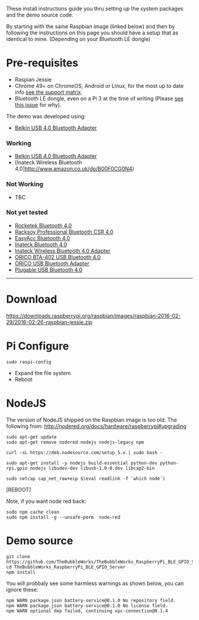 These install instructions guide you thru setting up the system packages and the demo source code.

By starting with the same Raspbian image (linked below) and then by following the instructions on this page you should have a setup that as identical to mine. (Depending on your Bluetooth LE dongle)



# Pre-requisites

* Raspian Jessie 
* Chrome 49+ on ChromeOS, Android or Linux, for the most up to date info  [see the support matrix](https://github.com/WebBluetoothCG/web-bluetooth/blob/gh-pages/implementation-status.md).
* Bluetooth LE dongle, even on a Pi 3 at the time of writing (Please [see this issue](https://github.com/sandeepmistry/bleno/issues/180) for why).
  

The demo was developed using:

* [Belkin USB 4.0 Bluetooth Adapter](http://www.amazon.co.uk/gp/product/B009IQB3US)


### Working

* [Belkin USB 4.0 Bluetooth Adapter](http://www.amazon.co.uk/gp/product/B009IQB3US)
* [Inateck Wireless Bluetooth 4.0]http://www.amazon.co.uk/dp/B00F0CG0N4)

### Not Working

* TBC

### Not yet tested

* [Rocketek Bluetooth 4.0 ](http://www.amazon.co.uk/gp/product/B00H8O8CMO?psc=1&redirect=true&ref_=oh_aui_search_detailpage)
* [Racksoy Professional Bluetooth CSR 4.0 ](http://www.amazon.co.uk/gp/product/B00KNPTHS8?psc=1&redirect=true&ref_=oh_aui_search_detailpage)
* [EasyAcc Bluetooth 4.0 ](http://www.amazon.co.uk/gp/product/B00VHUM06Y?psc=1&redirect=true&ref_=oh_aui_search_detailpage)
* [Inateck Bluetooth 4.0 ](http://www.amazon.co.uk/gp/product/B00MTBZY4A?psc=1&redirect=true&ref_=oh_aui_search_detailpage)
* [Inateck Wireless Bluetooth 4.0 Adapter](http://www.amazon.co.uk/gp/product/B00F0CG0N4?psc=1&redirect=true&ref_=oh_aui_search_detailpage)
* [ORICO BTA-402 USB Bluetooth 4.0](http://www.amazon.co.uk/gp/product/B00K5TJP02?psc=1&redirect=true&ref_=oh_aui_search_detailpage)
* [ORICO USB Bluetooth Adapter](http://www.amazon.co.uk/gp/product/B00ESBRTMO?psc=1&redirect=true&ref_=oh_aui_search_detailpage)
* [Plugable USB Bluetooth 4.0 ](http://www.amazon.co.uk/gp/product/B009ZIILLI?psc=1&redirect=true&ref_=oh_aui_search_detailpage)




* * *
# Download

https://downloads.raspberrypi.org/raspbian/images/raspbian-2016-02-29/2016-02-26-raspbian-jessie.zip

# Pi Configure
```
sudo raspi-config 
```

- Expand the file system
- Reboot


# NodeJS

The version of NodeJS shipped on the Raspbian image is too old.  The following 
from: http://nodered.org/docs/hardware/raspberrypi#upgrading

```
sudo apt-get update
sudo apt-get remove nodered nodejs nodejs-legacy npm
```

```
curl -sL https://deb.nodesource.com/setup_5.x | sudo bash -

sudo apt-get install -y nodejs build-essential python-dev python-rpi.gpio nodejs libudev-dev libusb-1.0-0.dev libcap2-bin

sudo setcap cap_net_raw+eip $(eval readlink -f `which node`)
```

[REBOOT]




Note, if you want node red back:

```
sudo npm cache clean
sudo npm install -g --unsafe-perm  node-red
```

#  Demo source


```
git clone https://github.com/TheBubbleWorks/TheBubbleWorks_RaspberryPi_BLE_GPIO_Server.git
cd TheBubbleWorks_RaspberryPi_BLE_GPIO_Server
npm install
```

You will probbaly see some harmless warnings as shown below, you can ignore these:
```
npm WARN package.json battery-service@0.1.0 No repository field.
npm WARN package.json battery-service@0.1.0 No license field.
npm WARN optional dep failed, continuing xpc-connection@0.1.4
```

